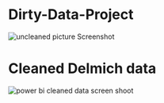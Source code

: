 # Dirty-Data-Project
![uncleaned picture Screenshot](https://github.com/Chinelonweke/Dirty-Data-Project/assets/162215623/2fcfad18-46dc-4645-80c3-a8e1ec13325d)

# Cleaned Delmich data
![power bi cleaned data screen shoot](https://github.com/Chinelonweke/Dirty-Data-Project/assets/162215623/46bcef3d-ccec-497e-bc84-a4b105b320ac)






